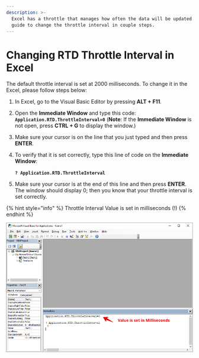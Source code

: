 ```yaml
---
description: >-
  Excel has a throttle that manages how often the data will be updated. Use this
  guide to change the throttle interval in couple steps.
---
```


# Changing RTD Throttle Interval in Excel

The default throttle interval is set at 2000 milliseconds. To change it in the Excel, please follow steps below:

1. In Excel, go to the Visual Basic Editor by pressing **ALT + F11**.
2. Open the **Immediate Window**  and type this code:  **`Application.RTD.ThrottleInterval=0`**  \(**Note**: If the **Immediate Window** is not open, press **CTRL + G** to display the window.\)
3. Make sure your cursor is on the line that you just typed and then press **ENTER**.
4. To verify that it is set correctly, type this line of code on the **Immediate Window**:  
  
   **`? Application.RTD.ThrottleInterval`**

5. Make sure your cursor is at the end of this line and then press **ENTER**. The window should display 0; then you know that your throttle interval is set correctly.

{% hint style="info" %}
Throttle Interval Value is set in milliseconds \(!\)
{% endhint %}

![](../../.gitbook/assets/rtd-throttling.png)

